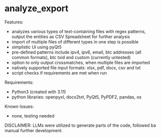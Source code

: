 # analyze_export

Features:
- analyzes various types of text-containing files with regex patterns, output the entities as CSV Spreadsheet for further analysis
- import of multiple files of different types in one step is possible
- simplistic UI using pyQt5
- pre-defined patterns include ipv4, ipv6, email, btc addresses (all common formats), btc txid and custom (currently untested)
- option to only output crossmatches, when multiple files are imported
- natively supported file input formats: xlsx, pdf,  docx, csv and txt
- script checks if requirements are met when run

 Requirements: 
 - Python3 (created with 3.11)
 - python libraries: openpyxl, docx2txt, PyQt5, PyPDF2, pandas, os

Known Issues:
  - none, testing needed

DISCLAIMER: LLMs were utilized to generate parts of the code, followed ba manual further development.
